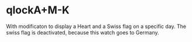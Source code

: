 # qlockA+M-K

With modificaton to display a Heart and a Swiss flag on a specific day.
The swiss flag is deactivated, because this watch goes to Germany.